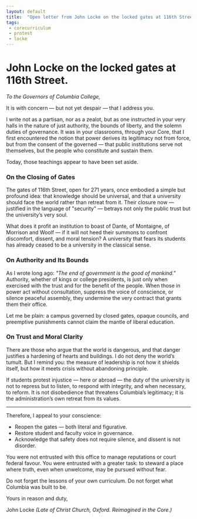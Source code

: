 ```yaml
---
layout: default
title:  "Open letter from John Locke on the locked gates at 116th Street"
tags:
 - corecurriculum
 - protest
 - locke
---
```


# John Locke on the locked gates at 116th Street.

_To the Governors of Columbia College,_

It is with concern — but not yet despair — that I address you.

I write not as a partisan, nor as a zealot, but as one instructed in your very halls in the nature of just authority, the bounds of liberty, and the solemn duties of governance. It was in your classrooms, through your Core, that I first encountered the notion that power derives its legitimacy not from force, but from the consent of the governed — that public institutions serve not themselves, but the people who constitute and sustain them.

Today, those teachings appear to have been set aside.

### On the Closing of Gates

The gates of 116th Street, open for 271 years, once embodied a simple but profound idea: that knowledge should be universal, and that a university should face the world rather than retreat from it. Their closure now — justified in the language of "security" — betrays not only the public trust but the university’s very soul.

What does it profit an institution to boast of Dante, of Montaigne, of Morrison and Woolf — if it will not heed their summons to confront discomfort, dissent, and moral tension? A university that fears its students has already ceased to be a university in the classical sense.

### On Authority and Its Bounds

As I wrote long ago: *"The end of government is the good of mankind."* Authority, whether of kings or college presidents, is just only when exercised with the trust and for the benefit of the people. When those in power act without consultation, suppress the voice of conscience, or silence peaceful assembly, they undermine the very contract that grants them their office.

Let me be plain: a campus governed by closed gates, opaque councils, and preemptive punishments cannot claim the mantle of liberal education.

### On Trust and Moral Clarity

There are those who argue that the world is dangerous, and that danger justifies a hardening of hearts and buildings. I do not deny the world’s tumult. But I remind you: the measure of leadership is not how it shields itself, but how it meets crisis without abandoning principle.

If students protest injustice — here or abroad — the duty of the university is not to repress but to listen, to respond with integrity, and when necessary, to reform. It is not disobedience that threatens Columbia’s legitimacy; it is the administration’s own retreat from its values.

---

Therefore, I appeal to your conscience:

* Reopen the gates — both literal and figurative.
* Restore student and faculty voice in governance.
* Acknowledge that safety does not require silence, and dissent is not disorder.

You were not entrusted with this office to manage reputations or court federal favour. You were entrusted with a greater task: to steward a place where truth, even when unwelcome, may be pursued without fear.

Do not forget the lessons of your own curriculum. Do not forget what Columbia was built to be.

Yours in reason and duty,

John Locke
_(Late of Christ Church, Oxford. Reimagined in the Core.)_


